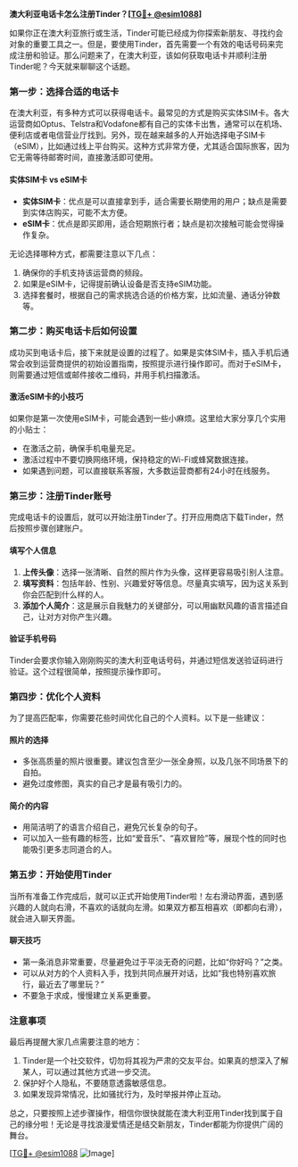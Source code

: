 **澳大利亚电话卡怎么注册Tinder？[[TG💪+ @esim1088](https://t.me/s/esim1088)]**

如果你正在澳大利亚旅行或生活，Tinder可能已经成为你探索新朋友、寻找约会对象的重要工具之一。但是，要使用Tinder，首先需要一个有效的电话号码来完成注册和验证。那么问题来了，在澳大利亚，该如何获取电话卡并顺利注册Tinder呢？今天就来聊聊这个话题。

### **第一步：选择合适的电话卡**

在澳大利亚，有多种方式可以获得电话卡。最常见的方式是购买实体SIM卡。各大运营商如Optus、Telstra和Vodafone都有自己的实体卡出售，通常可以在机场、便利店或者电信营业厅找到。另外，现在越来越多的人开始选择电子SIM卡（eSIM），比如通过线上平台购买。这种方式非常方便，尤其适合国际旅客，因为它无需等待邮寄时间，直接激活即可使用。

#### **实体SIM卡 vs eSIM卡**
- **实体SIM卡**：优点是可以直接拿到手，适合需要长期使用的用户；缺点是需要到实体店购买，可能不太方便。
- **eSIM卡**：优点是即买即用，适合短期旅行者；缺点是初次接触可能会觉得操作复杂。

无论选择哪种方式，都需要注意以下几点：
1. 确保你的手机支持该运营商的频段。
2. 如果是eSIM卡，记得提前确认设备是否支持eSIM功能。
3. 选择套餐时，根据自己的需求挑选合适的价格方案，比如流量、通话分钟数等。

### **第二步：购买电话卡后如何设置**

成功买到电话卡后，接下来就是设置的过程了。如果是实体SIM卡，插入手机后通常会收到运营商提供的初始设置指南，按照提示进行操作即可。而对于eSIM卡，则需要通过短信或邮件接收二维码，并用手机扫描激活。

#### **激活eSIM卡的小技巧**
如果你是第一次使用eSIM卡，可能会遇到一些小麻烦。这里给大家分享几个实用的小贴士：
- 在激活之前，确保手机电量充足。
- 激活过程中不要切换网络环境，保持稳定的Wi-Fi或蜂窝数据连接。
- 如果遇到问题，可以直接联系客服，大多数运营商都有24小时在线服务。

### **第三步：注册Tinder账号**

完成电话卡的设置后，就可以开始注册Tinder了。打开应用商店下载Tinder，然后按照步骤创建账户。

#### **填写个人信息**
1. **上传头像**：选择一张清晰、自然的照片作为头像，这样更容易吸引别人注意。
2. **填写资料**：包括年龄、性别、兴趣爱好等信息。尽量真实填写，因为这关系到你会匹配到什么样的人。
3. **添加个人简介**：这是展示自我魅力的关键部分，可以用幽默风趣的语言描述自己，让对方对你产生兴趣。

#### **验证手机号码**
Tinder会要求你输入刚刚购买的澳大利亚电话号码，并通过短信发送验证码进行验证。这个过程很简单，按照提示操作即可。

### **第四步：优化个人资料**

为了提高匹配率，你需要花些时间优化自己的个人资料。以下是一些建议：

#### **照片的选择**
- 多张高质量的照片很重要。建议包含至少一张全身照，以及几张不同场景下的自拍。
- 避免过度修图，真实的自己才是最有吸引力的。

#### **简介的内容**
- 用简洁明了的语言介绍自己，避免冗长复杂的句子。
- 可以加入一些有趣的标签，比如“爱音乐”、“喜欢冒险”等，展现个性的同时也能吸引更多志同道合的人。

### **第五步：开始使用Tinder**

当所有准备工作完成后，就可以正式开始使用Tinder啦！左右滑动界面，遇到感兴趣的人就向右滑，不喜欢的话就向左滑。如果双方都互相喜欢（即都向右滑），就会进入聊天界面。

#### **聊天技巧**
- 第一条消息非常重要，尽量避免过于平淡无奇的问题，比如“你好吗？”之类。
- 可以从对方的个人资料入手，找到共同点展开对话，比如“我也特别喜欢旅行，最近去了哪里玩？”
- 不要急于求成，慢慢建立关系更重要。

### **注意事项**

最后再提醒大家几点需要注意的地方：
1. Tinder是一个社交软件，切勿将其视为严肃的交友平台。如果真的想深入了解某人，可以通过其他方式进一步交流。
2. 保护好个人隐私，不要随意透露敏感信息。
3. 如果发现异常情况，比如骚扰行为，及时举报并停止互动。

总之，只要按照上述步骤操作，相信你很快就能在澳大利亚用Tinder找到属于自己的缘分啦！无论是寻找浪漫爱情还是结交新朋友，Tinder都能为你提供广阔的舞台。

[[TG💪+ @esim1088](https://t.me/s/esim1088) ![Image](https://i.postimg.cc/4NQfJmqS/Snipaste-2025-05-13-00-14-12.png)]